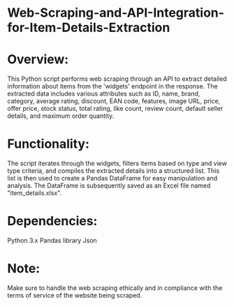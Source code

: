 # Web-Scraping-and-API-Integration-for-Item-Details-Extraction
# Overview:
This Python script performs web scraping through an API to extract detailed information about items from the 'widgets' endpoint in the response. The extracted data includes various attributes such as ID, name, brand, category, average rating, discount, EAN code, features, image URL, price, offer price, stock status, total rating, like count, review count, default seller details, and maximum order quantity.

# Functionality:
The script iterates through the widgets, filters items based on type and view type criteria, and compiles the extracted details into a structured list. This list is then used to create a Pandas DataFrame for easy manipulation and analysis. The DataFrame is subsequently saved as an Excel file named "item_details.xlsx".

# Dependencies:
Python 3.x
Pandas library
Json
# Note:
Make sure to handle the web scraping ethically and in compliance with the terms of service of the website being scraped.
